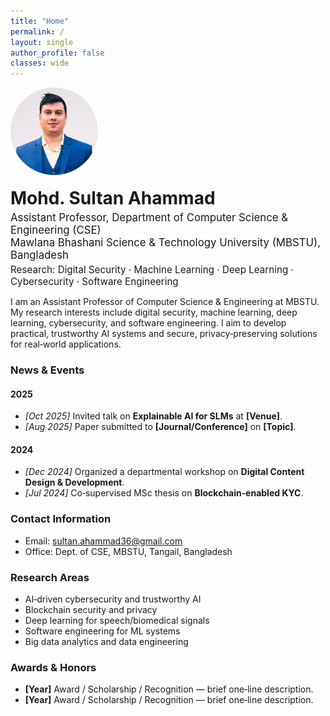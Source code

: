 ```yaml
---
title: "Home"
permalink: /
layout: single
author_profile: false
classes: wide
---
```


<!-- Hero -->
<div style="display:flex; gap:20px; align-items:center; flex-wrap:wrap; margin-bottom:0.75rem;">
  <img src="/assets/img/sultan_pp.jpg" alt="Profile photo" style="width:140px; height:140px; object-fit:cover; border-radius:50%;">
  <div>
    <h1 style="margin:0;">Mohd. Sultan Ahammad</h1>
    <p style="margin:0.25rem 0 0 0; font-size:1.05rem;">
      Assistant Professor, Department of Computer Science & Engineering (CSE)<br>
      Mawlana Bhashani Science & Technology University (MBSTU), Bangladesh
    </p>
    <p style="margin:0.25rem 0 0 0; font-size:0.95rem;">
      Research: Digital Security · Machine Learning · Deep Learning · Cybersecurity · Software Engineering
    </p>
  </div>
</div>

<!-- Social icons come from _config.yml author.links -->

<p>
I am an Assistant Professor of Computer Science & Engineering at MBSTU. My research interests include digital security, machine learning, deep learning,
cybersecurity, and software engineering. I aim to develop practical, trustworthy AI systems and secure, privacy‑preserving solutions for real‑world applications.
</p>

### News & Events

#### 2025
- <em>[Oct 2025]</em> Invited talk on **Explainable AI for SLMs** at **[Venue]**.
- <em>[Aug 2025]</em> Paper submitted to **[Journal/Conference]** on **[Topic]**.

#### 2024
- <em>[Dec 2024]</em> Organized a departmental workshop on **Digital Content Design & Development**.
- <em>[Jul 2024]</em> Co‑supervised MSc thesis on **Blockchain‑enabled KYC**.

### Contact Information
- Email: <a href="mailto:sultan.ahammad36@gmail.com">sultan.ahammad36@gmail.com</a><br>
- Office: Dept. of CSE, MBSTU, Tangail, Bangladesh

### Research Areas
- AI‑driven cybersecurity and trustworthy AI
- Blockchain security and privacy
- Deep learning for speech/biomedical signals
- Software engineering for ML systems
- Big data analytics and data engineering

### Awards & Honors
- <strong>[Year]</strong> Award / Scholarship / Recognition — brief one‑line description.
- <strong>[Year]</strong> Award / Scholarship / Recognition — brief one‑line description.

<!-- Optional: badge strip (uses academicons + fontawesome icons from your config) -->
<div style="margin-top:0.5rem;">
  <a href="https://scholar.google.com/citations?user=qM-KYTkAAAAJ&hl=en" class="ai ai-google-scholar ai-fw" style="font-size:1.25rem; margin-right:6px;"></a>
  <a href="https://orcid.org/0000-0003-1376-220X" class="ai ai-orcid ai-fw" style="font-size:1.25rem; margin-right:6px;"></a>
  <a href="https://www.linkedin.com/" class="fab fa-linkedin" style="font-size:1.25rem; margin-right:6px;"></a>
  <a href="https://github.com/sultanahammad" class="fab fa-github" style="font-size:1.25rem;"></a>
</div>
